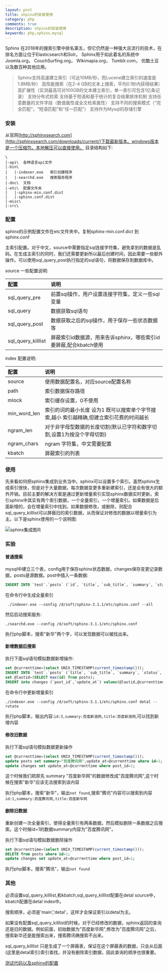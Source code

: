 ```yaml
---
layout: post
title: shpinx的安装使用
category: php
comments: true
description: shpinx的安装使用
keywords: php,sphinx,mysql
---
```


Sphinx 在2018年的搜索引擎中排名第五，但它仍然是一种强大且流行的技术，在排名方面让位于Elasticsearch和Solr。
Sphinx用于如此着名的系统中 Joomla.org， CouchSurfing.org， Wikimapia.org， Tumblr.com， 优酷土豆 以及数百种其他应用。

>Sphinx支持高速建立索引（可达10MB/秒，而Lucene建立索引的速度是1.8MB/秒） 
>高性能搜索（在2-4 GB的文本上搜索，平均0.1秒内获得结果） 
>高扩展性（实测最高可对100GB的文本建立索引，单一索引可包含1亿条记录） 
>支持分布式检索 
>支持基于短语和基于统计的复合结果排序机制 
>支持任意数量的文件字段（数值属性或全文检索属性） 
>支持不同的搜索模式（“完全匹配”，“短语匹配”和“任一匹配”） 
>支持作为Mysql的存储引擎


### 安装
从官网[http://sphinxsearch.com](http://sphinxsearch.com/downloads/current/)下载最新版本。windows版本是一个压缩包，本地解压可以直接使用。
目录结构如下:
```
\
|-api\  各种语言api文件
|-bin\  
|   |-indexer.exe   索引创建程序
|   |-searchd.exe   搜索服务程序
|-doc\  文档
|-etc\  配置文件夹
|   |-sphinx-min.conf.dist
|   |-sphinx.conf.dist
|-misc\ 
|-src\
```

### 配置

sphinx的示例配置文件在etc文件夹中。复制sphinx-min.conf.dict 到sphinx.conf

主索引配置。对于中文，source中需要指定sql连接字符集，避免拿到的数据是乱码。在生成主索引的同时，我们还需要更新所以最后创建时间，因此需要一些额外操作。可以使用sql_query_post执行指定的sql语句，将数据保存到数据库中。

source 一些配置说明:

|配置|说明|
|:---|:---|
|sql_query_pre | 前置sql操作，用户设置连接字符集，定义一些sql变量 |
|sql_query | 数据获取sql语句 |
|sql_query_post | 数据获取之后的sql操作，用于保存一些状态数据等 |
|sql_query_killlist| 屏蔽索引id数据源，用来告诉sphinx，哪些索引id要屏蔽,配合kbatch使用|


index 配置说明:

|配置|说明|
|:---|:---|
|source | 使用数据配置名，对应source配置名称|
|path | 索引数据保存路径 |
|mlock | 索引缓存设置，0不使用 | 
|min_word_len | 索引的词的最小长度 设为1 既可以搜索单个字节搜索,越小 索引越精确,但建立索引花费的时间越长 | 
|ngram_len | 对于非字母型数据的长度切割(默认已字符和数字切割,设置1为按没个字母切割) |
|ngram_chars | ngram 字符集，中文需要配置 | 
|kbatch|屏蔽索引的列表|


### 使用


先来看如何把sphinx集成到业务当中。sphinx可以设置多个索引。虽然sphinx生成索引很快，但是对于大量数据，每次数据变更多重新建索引，还是会有很大的额外开销。目前主要的解决方案是通过更新增量索引实现sphinx数据实时更新。索引sphinx中其实有两个索引数据，一个全量索引，一个增量索引。如果数据是后面新增的，会在增量索引中找到。如果数据修改，或删除，则配合sql_query_killlist可以屏蔽旧的索引数据，从而保证对修改的数据以增量索引为主。以下是sphinx使用的一个说明图:

![sphinx集成图片](http://blog.static.aiaiaini.com/sphinx-use-struct.png)


### 实验

#### 普通搜索
mysql中建立三个表，config用于保存sphinx状态数据，changes保存变更记录数据，posts是源数据。post中插入一条数据:

```sql
INSERT INTO `test`.`posts` (`id`, `title`, `sub_title`, `summary`, `status`, `create_at`, `update_at`) VALUES ('1', '百度新华网', '百度新华网', '百度新华网', '1', '0', '1545982266');

```

在命令行中生成全量索引

```shell
 ./indexer.exe --config /d/soft/sphinx-3.1.1/etc/sphinx.conf --all

```
然后启动搜索服务:

```shell
./searchd.exe --config /d/soft/sphinx-3.1.1/etc/sphinx.conf

```
执行php脚本，搜索"新华"两个字，可以发现数据可以被找出来。

#### 新增数据后搜索

执行下面sql语句模拟数据新增操作:

```sql
set @currenttime=(select UNIX_TIMESTAMP(current_timestamp()));
INSERT INTO `test`.`posts` (`title`, `sub_title`, `summary`, `status`, `create_at`, `update_at`) VALUES ('百度新浪网', '百度新浪网', '百度新浪网', '1', @currenttime, @currenttime);
set @lastid=(SELECT max(id) from posts);
INSERT into changes (`post_id`,`update_at`) values(@lastid,@currenttime);
``` 

在命令行中更新增量索引

```shell
./indexer.exe --config /d/soft/sphinx-3.1.1/etc/sphinx.conf detal --rotate

```
执行php脚本，输出内容:``id:3,summary:百度新浪网,title:百度新浪网``,可以找到新增内容

#### 修改旧数据

执行下面sql语句模拟数据更新操作

```sql
set @currenttime=(select UNIX_TIMESTAMP(current_timestamp()));
update posts set summary="百度腾讯网",update_at=@currenttime where id=1;
update changes set update_at=@currenttime where post_id=1;
```
这个时候我们把原先 summary "百度新华网"的数据修改成"百度腾讯网",这个时候在搜索"新华"应该无法搜索到该内容

执行php脚本，搜索"新华"，输出``not found``,搜索"腾讯"内容可以搜索到内容``id:1,summary:百度腾讯网,title:百度新华网``


#### 删除旧数据

重新创建一次全量索引，使得全量索引有两条数据，然后模拟删除一条数据之后搜索。这个时候id=1的数据summary内容为"百度腾讯网"。

执行下面sql语句模拟数据删除操作

```sql
set @currenttime=(select UNIX_TIMESTAMP(current_timestamp()));
DELETE from posts where id=1;
update changes set update_at=@currenttime where post_id=1;
```

执行php脚本，搜索"腾讯"，输出``not found``


### 其他

必须设置sql_query_killlist,和kbatch,sql_query_killlist配置在detal source中，kbatch配置在detal index中。

搜索顺序，必须是'main','detal'，这样才会保证索引以detal为主。

如果没有配置sql_query_killlist的时候，对于已经修改的数据，sphinx返回的查询还是旧的数据。例如前面，初始数据为"百度新华网",修改为"百度腾讯网"之后，搜索新华还是能搜索出来，搜索腾讯确搜索不出来。

sql_query_killlist 只是生成了一个屏蔽表，保证在这个屏蔽表的数据，只会从后面(这里是detal索引)索引查找，并没有删除索引数据，因此查询的顺序也很重要。


[测试代码以及sphinx的配置](http://blog.static.aiaiaini.com/sphinx-demo-config.rar)










